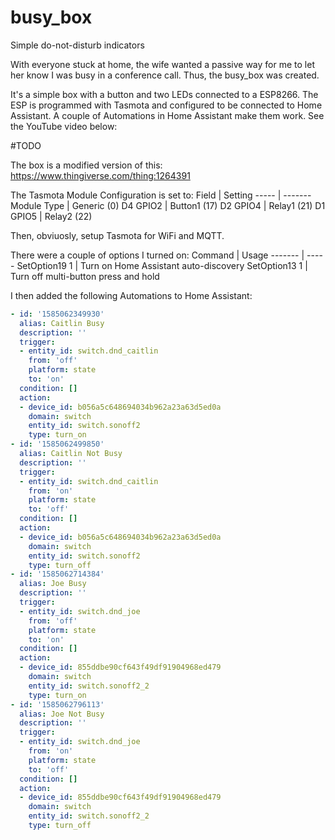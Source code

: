 # busy_box
Simple do-not-disturb indicators


With everyone stuck at home, the wife wanted a passive way for me to let her know I was busy in a conference call. Thus, the busy_box was created.

It's a simple box with a button and two LEDs connected to a ESP8266. The ESP is programmed with Tasmota and configured to be connected to Home Assistant. A couple of Automations in Home Assistant make them work. See the YouTube video below:

#TODO

The box is a modified version of this: https://www.thingiverse.com/thing:1264391

The Tasmota Module Configuration is set to:
Field | Setting
----- | -------
Module Type | Generic (0)
D4 GPIO2 | Button1 (17)
D2 GPIO4 | Relay1 (21)
D1 GPIO5 | Relay2 (22)

Then, obviuosly, setup Tasmota for WiFi and MQTT.

There were a couple of options I turned on:
Command | Usage
------- | -----
SetOption19 1 | Turn on Home Assistant auto-discovery
SetOption13 1 | Turn off multi-button press and hold

I then added the following Automations to Home Assistant:

```yaml
- id: '1585062349930'
  alias: Caitlin Busy
  description: ''
  trigger:
  - entity_id: switch.dnd_caitlin
    from: 'off'
    platform: state
    to: 'on'
  condition: []
  action:
  - device_id: b056a5c648694034b962a23a63d5ed0a
    domain: switch
    entity_id: switch.sonoff2
    type: turn_on
- id: '1585062499850'
  alias: Caitlin Not Busy
  description: ''
  trigger:
  - entity_id: switch.dnd_caitlin
    from: 'on'
    platform: state
    to: 'off'
  condition: []
  action:
  - device_id: b056a5c648694034b962a23a63d5ed0a
    domain: switch
    entity_id: switch.sonoff2
    type: turn_off
- id: '1585062714384'
  alias: Joe Busy
  description: ''
  trigger:
  - entity_id: switch.dnd_joe
    from: 'off'
    platform: state
    to: 'on'
  condition: []
  action:
  - device_id: 855ddbe90cf643f49df91904968ed479
    domain: switch
    entity_id: switch.sonoff2_2
    type: turn_on
- id: '1585062796113'
  alias: Joe Not Busy
  description: ''
  trigger:
  - entity_id: switch.dnd_joe
    from: 'on'
    platform: state
    to: 'off'
  condition: []
  action:
  - device_id: 855ddbe90cf643f49df91904968ed479
    domain: switch
    entity_id: switch.sonoff2_2
    type: turn_off
```
